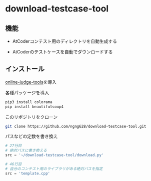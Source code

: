 # download-testcase-tool

## 機能

- AtCoderコンテスト用のディレクトリを自動生成する

- AtCoderのテストケースを自動でダウンロードする

## インストール

[online-judge-tools](https://github.com/kmyk/online-judge-tools/blob/master)を導入

各種パッケージを導入

```sh
pip3 install colorama
pip install beautifulsoup4
```

このリポジトリをクローン

```sh
git clone https://github.com/ngng628/download-testcase-tool.git
```

パスなどの定数を書き換え

```start.py
# 27行目
# 絶対パスに書き換える
src = '~/download-testcase-tool/download.py'

# 46行目
# 自分のコンテスト用のライブラリがある絶対パスを指定
src = 'template.cpp'
```
